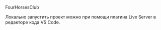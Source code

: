 FourHorsesClub

Локально запустить проект можно при помощи плагина Live Server в редакторе кода VS Code.